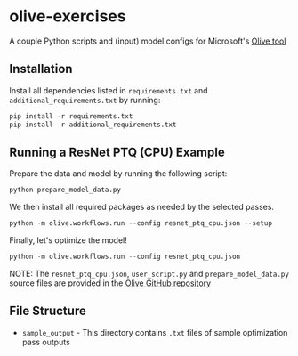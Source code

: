 # olive-exercises
A couple Python scripts and (input) model configs for Microsoft's [Olive tool](https://github.com/microsoft/Olive)

## Installation

Install all dependencies listed in `requirements.txt` and `additional_requirements.txt`
by running:
```python
pip install -r requirements.txt
pip install -r additional_requirements.txt
```

## Running a ResNet PTQ (CPU) Example

Prepare the data and model by running the following script:
```python
python prepare_model_data.py
```

We then install all required packages as needed by the selected passes.
```python
python -m olive.workflows.run --config resnet_ptq_cpu.json --setup
```

Finally, let's optimize the model!
```python
python -m olive.workflows.run --config resnet_ptq_cpu.json
```

NOTE:
The `resnet_ptq_cpu.json`, `user_script.py` and `prepare_model_data.py` source
files are provided in the [Olive GitHub repository](https://github.com/microsoft/Olive/tree/main/examples/resnet)


## File Structure
- `sample_output` - This directory contains `.txt` files of sample optimization
pass outputs
